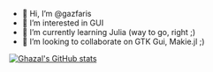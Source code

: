 - 👋 Hi, I’m @gazfaris
- 👀 I’m interested in  GUI
- 🌱 I’m currently learning Julia (way to go, right ;)
- 💞️ I’m looking to collaborate on GTK Gui, Makie.jl ;)


[![Ghazal's GitHub stats](https://github-readme-stats.vercel.app/api?username=gazfaris)](https://github.com/gfariz/github-readme-stats)
